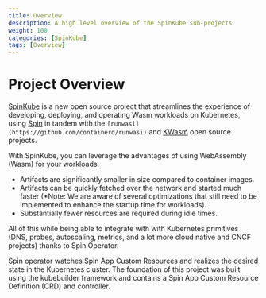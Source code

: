 ```yaml
---
title: Overview
description: A high level overview of the SpinKube sub-projects 
weight: 100
categories: [SpinKube]
tags: [Overview]
---
```


# Project Overview

[SpinKube](https://github.com/spinkube) is a new open source project that streamlines the experience of developing, deploying, and operating Wasm workloads on Kubernetes, using [Spin](https://github.com/fermyon/spin) in tandem with the `[runwasi](https://github.com/containerd/runwasi)` and [KWasm](https://kwasm.sh/) open source projects.

With SpinKube, you can leverage the advantages of using WebAssembly (Wasm) for your workloads:

- Artifacts are significantly smaller in size compared to container images.
- Artifacts can be quickly fetched over the network and started much faster (\*Note: We are aware of several optimizations that still need to be implemented to enhance the startup time for workloads).
- Substantially fewer resources are required during idle times.

All of this while being able to integrate with with Kubernetes primitives (DNS, probes, autoscaling, metrics, and a lot more cloud native and CNCF projects) thanks to Spin Operator.

Spin operator watches Spin App Custom Resources and realizes the desired state in the Kubernetes cluster. The foundation of this project was built using the kubebuilder framework and contains a Spin App Custom Resource Definition (CRD) and controller.

